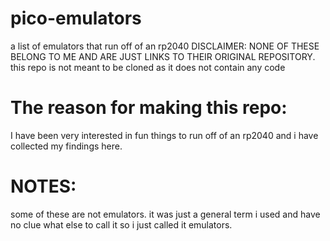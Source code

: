 # pico-emulators
a list of emulators that run off of an rp2040
DISCLAIMER: NONE OF THESE BELONG TO ME AND ARE JUST LINKS TO THEIR ORIGINAL REPOSITORY.
this repo is not meant to be cloned as it does not contain any code

# The reason for making this repo:
I have been very interested in fun things to run off of an rp2040 and i have collected my findings here.

# NOTES:
some of these are not emulators. it was just a general term i used and have no clue what else to call it so i just called it emulators. 
